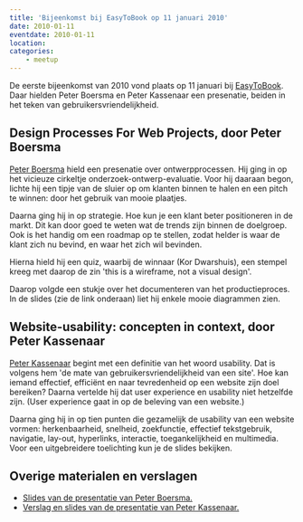 ```yaml
---
title: 'Bijeenkomst bij EasyToBook op 11 januari 2010'
date: 2010-01-11
eventdate: 2010-01-11
location:
categories:
    - meetup
---
```


De eerste bijeenkomst van 2010 vond plaats op 11 januari bij [EasyToBook](http://easytobook.com). Daar hielden Peter Boersma en Peter Kassenaar een presenatie, beiden in het teken van gebruikersvriendelijkheid.

## Design Processes For Web Projects, door Peter Boersma

[Peter Boersma](http://www.peterboersma.com/) hield een presenatie over ontwerpprocessen. Hij ging in op het vicieuze cirkeltje onderzoek-ontwerp-evaluatie. Voor hij daaraan begon, lichte hij een tipje van de sluier op om klanten binnen te halen en een pitch te winnen: door het gebruik van mooie plaatjes.

Daarna ging hij in op strategie. Hoe kun je een klant beter positioneren in de markt. Dit kan door goed te weten wat de trends zijn binnen de doelgroep. Ook is het handig om een roadmap op te stellen, zodat helder is waar de klant zich nu bevind, en waar het zich wil bevinden.

Hierna hield hij een quiz, waarbij de winnaar (Kor Dwarshuis), een stempel kreeg met daarop de zin 'this is a wireframe, not a visual design'.

Daarop volgde een stukje over het documenteren van het productieproces. In de slides (zie de link onderaan) liet hij enkele mooie diagrammen zien.

## Website-usability: concepten in context, door Peter Kassenaar

[Peter Kassenaar](http://www.kassenaar.com/blog/) begint met een definitie van het woord usability. Dat is volgens hem 'de mate van gebruikersvriendelijkheid van een site'. Hoe kan iemand effectief, efficiënt en naar tevredenheid op een website zijn doel bereiken? Daarna vertelde hij dat user experience en usability niet hetzelfde zijn. (User experience gaat in op de beleving van een website.)

Daarna ging hij in op tien punten die gezamelijk de usability van een website vormen: herkenbaarheid, snelheid, zoekfunctie, effectief tekstgebruik, navigatie, lay-out, hyperlinks, interactie, toegankelijkheid en multimedia. Voor een uitgebreidere toelichting kun je de slides bekijken.

## Overige materialen en verslagen

-   [Slides van de presentatie van Peter Boersma.](http://www.slideshare.net/pboersma/design-processes-for-web-projects)
-   [Verslag en slides van de presentatie van Peter Kassenaar.](http://www.kassenaar.com/blog/post/2010/01/Presentatie-Usability-in-Context.aspx)
